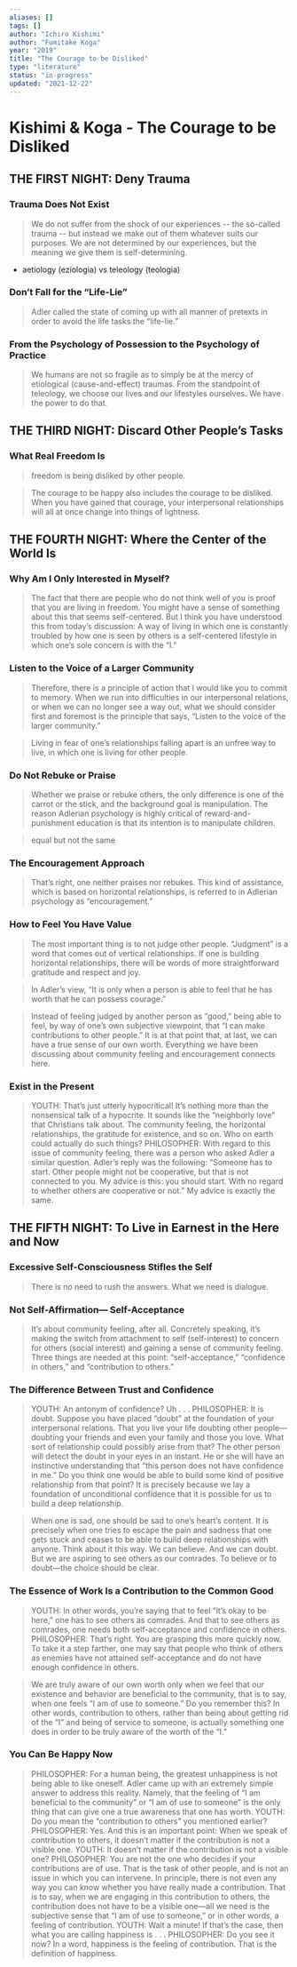 ```yaml
---
aliases: []
tags: []
author: "Ichiro Kishimi"
author: "Fumitake Koga"
year: "2019"
title: "The Courage to be Disliked"
type: "literature"
status: "in-progress"
updated: "2021-12-22"
---
```


#  Kishimi & Koga - The Courage to be Disliked

## THE FIRST NIGHT: Deny Trauma

### Trauma Does Not Exist

> We do not suffer from the shock of our experiences -- the so-called trauma -- but instead we make out of them whatever suits our purposes. We are not determined by our experiences, but the meaning we give them is self-determining. 

- aetiology (eziologia) vs teleology (teologia)

###  Don’t Fall for the “Life-Lie”
> Adler called the state of coming up with all manner of pretexts in order to avoid the life tasks the “life-lie.”

### From the Psychology of Possession to the Psychology of Practice
> We humans are not so fragile as to simply be at the mercy of etiological (cause-and-effect) traumas. From the standpoint of teleology, we choose our lives and our lifestyles ourselves. We have the power to do that.

## THE THIRD NIGHT: Discard Other People’s Tasks

### What Real Freedom Is

> freedom is being disliked by other people.

> The courage to be happy also includes the courage to be disliked. When you have gained that courage, your interpersonal relationships will all at once change into things of lightness.

## THE FOURTH NIGHT: Where the Center of the World Is

### Why Am I Only Interested in Myself?

> The fact that there are people who do not think well of you is proof that you are living in freedom. You might have a sense of something about this that seems self-centered. But I think you have understood this from today’s discussion: A way of living in which one is constantly troubled by how one is seen by others is a self-centered lifestyle in which one’s sole concern is with the “I.”

### Listen to the Voice of a Larger Community

> Therefore, there is a principle of action that I would like you to commit to memory. When we run into difficulties in our interpersonal relations, or when we can no longer see a way out, what we should consider first and foremost is the principle that says, “Listen to the voice of the larger community.”

> Living in fear of one’s relationships falling apart is an unfree way to live, in which one is living for other people.

### Do Not Rebuke or Praise

> Whether we praise or rebuke others, the only difference is one of the carrot or the stick, and the background goal is manipulation. The reason Adlerian psychology is highly critical of reward-and-punishment education is that its intention is to manipulate children.

> equal but not the same

### The Encouragement Approach

> That’s right, one neither praises nor rebukes. This kind of assistance, which is based on horizontal relationships, is referred to in Adlerian psychology as “encouragement.”

### How to Feel You Have Value

> The most important thing is to not judge other people. “Judgment” is a word that comes out of vertical relationships. If one is building horizontal relationships, there will be words of more straightforward gratitude and respect and joy.

> In Adler’s view, “It is only when a person is able to feel that he has worth that he can possess courage.”
 
> Instead of feeling judged by another person as “good,” being able to feel, by way of one’s own subjective viewpoint, that “I can make contributions to other people.” It is at that point that, at last, we can have a true sense of our own worth. Everything we have been discussing about community feeling and encouragement connects here.

### Exist in the Present

> YOUTH: That’s just utterly hypocritical! It’s nothing more than the nonsensical talk of a hypocrite. It sounds like the “neighborly love” that Christians talk about. The community feeling, the horizontal relationships, the gratitude for existence, and so on. Who on earth could actually do such things?
> PHILOSOPHER: With regard to this issue of community feeling, there was a person who asked Adler a similar question. Adler’s reply was the following: “Someone has to start. Other people might not be cooperative, but that is not connected to you. My advice is this: you should start. With no regard to whether others are cooperative or not.” My advice is exactly the same.

## THE FIFTH NIGHT: To Live in Earnest in the Here and Now

### Excessive Self-Consciousness Stifles the Self

> There is no need to rush the answers. What we need is dialogue.

### Not Self-Affirmation— Self-Acceptance

> It’s about community feeling, after all. Concretely speaking, it’s making the switch from attachment to self (self-interest) to concern for others (social interest) and gaining a sense of community feeling. Three things are needed at this point: “self-acceptance,” “confidence in others,” and “contribution to others.”

### The Difference Between Trust and Confidence

> YOUTH: An antonym of confidence? Uh . . .
> PHILOSOPHER: It is doubt. Suppose you have placed “doubt” at the foundation of your interpersonal relations. That you live your life doubting other people—doubting your friends and even your family and those you love. What sort of relationship could possibly arise from that? The other person will detect the doubt in your eyes in an instant. He or she will have an instinctive understanding that “this person does not have confidence in me.” Do you think one would be able to build some kind of positive relationship from that point? It is precisely because we lay a foundation of unconditional confidence that it is possible for us to build a deep relationship.

> When one is sad, one should be sad to one’s heart’s content. It is precisely when one tries to escape the pain and sadness that one gets stuck and ceases to be able to build deep relationships with anyone. Think about it this way. We can believe. And we can doubt. But we are aspiring to see others as our comrades. To believe or to doubt—the choice should be clear.

### The Essence of Work Is a Contribution to the Common Good

> YOUTH: In other words, you’re saying that to feel “it’s okay to be here,” one has to see others as comrades. And that to see others as comrades, one needs both self-acceptance and confidence in others.
> PHILOSOPHER: That’s right. You are grasping this more quickly now. To take it a step farther, one may say that people who think of others as enemies have not attained self-acceptance and do not have enough confidence in others.



> We are truly aware of our own worth only when we feel that our existence and behavior are beneficial to the community, that is to say, when one feels “I am of use to someone.” Do you remember this? In other words, contribution to others, rather than being about getting rid of the “I” and being of service to someone, is actually something one does in order to be truly aware of the worth of the “I.”

### You Can Be Happy Now

> PHILOSOPHER: For a human being, the greatest unhappiness is not being able to like oneself. Adler came up with an extremely simple answer to address this reality. Namely, that the feeling of “I am beneficial to the community” or “I am of use to someone” is the only thing that can give one a true awareness that one has worth.
> YOUTH: Do you mean the “contribution to others” you mentioned earlier?
> PHILOSOPHER: Yes. And this is an important point: When we speak of contribution to others, it doesn’t matter if the contribution is not a visible one.
> YOUTH: It doesn’t matter if the contribution is not a visible one?
> PHILOSOPHER: You are not the one who decides if your contributions are of use. That is the task of other people, and is not an issue in which you can intervene. In principle, there is not even any way you can know whether you have really made a contribution. That is to say, when we are engaging in this contribution to others, the contribution does not have to be a visible one—all we need is the subjective sense that “I am of use to someone,” or in other words, a feeling of contribution.
> YOUTH: Wait a minute! If that’s the case, then what you are calling happiness is . . .
> PHILOSOPHER: Do you see it now? In a word, happiness is the feeling of contribution. That is the definition of happiness.

